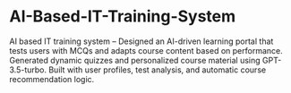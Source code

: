 # AI-Based-IT-Training-System
AI based IT training system –  Designed an AI-driven learning portal that tests users with MCQs and adapts course content based on  performance.  Generated dynamic quizzes and personalized course material using GPT-3.5-turbo. Built with user profiles, test analysis, and automatic course recommendation logic.
